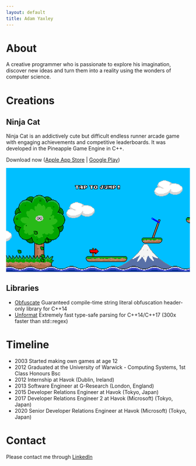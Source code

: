 ```yaml
---
layout: default
title: Adam Yaxley
---
```


# About
A creative programmer who is passionate to explore his imagination, discover new ideas and turn them into a reality using the wonders of computer science.

# Creations

## Ninja Cat
Ninja Cat is an addictively cute but difficult endless runner arcade game with engaging achievements and competitive leaderboards. It was developed in the Pineapple Game Engine in C++.

Download now ([Apple App Store](https://apps.apple.com/app/apple-store/id908844949?pt=95940764&ct=AdamYaxley&mt=8) | [Google Play](https://play.google.com/store/apps/details?id=com.pineapple.ninjacat))
<div style="align:center;">
  <a href="https://apps.apple.com/app/apple-store/id908844949?pt=95940764&ct=AdamYaxley&mt=8"><img src="./Images/ninjacat1.png" /></a>
</div>

## Libraries
 - [Obfuscate](./Obfuscate/) Guaranteed compile-time string literal obfuscation header-only library for C++14
 - [Unformat](./Unformat/) Extremely fast type-safe parsing for C++14/C++17 (300x faster than std::regex)

# Timeline
 - 2003 Started making own games at age 12
 - 2012 Graduated at the University of Warwick - Computing Systems, 1st Class Honours Bsc
 - 2012 Internship at Havok (Dublin, Ireland)
 - 2013 Software Engineer at G-Research (London, England)
 - 2015 Developer Relations Engineer at Havok (Tokyo, Japan)
 - 2017 Developer Relations Engineer 2 at Havok (Microsoft) (Tokyo, Japan)
 - 2020 Senior Developer Relations Engineer at Havok (Microsoft) (Tokyo, Japan)

# Contact
Please contact me through [LinkedIn](https://www.linkedin.com/in/adam-yaxley-53249442/)
